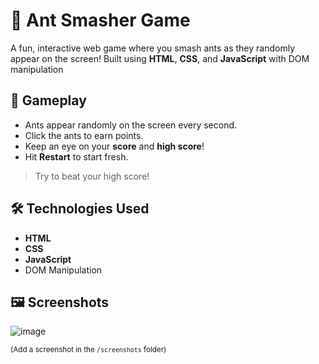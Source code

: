 # 🐜 Ant Smasher Game

A fun, interactive web game where you smash ants as they randomly appear on the screen! Built using **HTML**, **CSS**, and **JavaScript** with DOM manipulation

## 🎯 Gameplay

- Ants appear randomly on the screen every second.
- Click the ants to earn points.
- Keep an eye on your **score** and **high score**!
- Hit **Restart** to start fresh.

> Try to beat your high score!

## 🛠️ Technologies Used

- **HTML**
- **CSS**
- **JavaScript** 
- DOM Manipulation

## 🖼️ Screenshots

![image](https://github.com/user-attachments/assets/7d302148-241e-4876-80d4-77163b41b579)

<sub>(Add a screenshot in the `/screenshots` folder)</sub>
